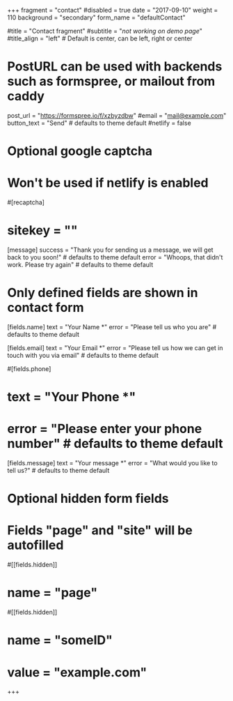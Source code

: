 +++
fragment = "contact"
#disabled = true
date = "2017-09-10"
weight = 110
background = "secondary"
form_name = "defaultContact"

#title = "Contact fragment"
#subtitle  = "*not working on demo page*"
#title_align = "left" # Default is center, can be left, right or center

# PostURL can be used with backends such as formspree, or mailout from caddy
post_url = "https://formspree.io/f/xzbyzdbw"
#email = "mail@example.com"
button_text = "Send" # defaults to theme default
#netlify = false

# Optional google captcha
# Won't be used if netlify is enabled
#[recaptcha]
#  sitekey = ""

[message]
  success = "Thank you for sending us a message, we will get back to you soon!" # defaults to theme default
  error = "Whoops, that didn't work. Please try again" # defaults to theme default

# Only defined fields are shown in contact form
[fields.name]
  text = "Your Name *"
  error = "Please tell us who you are" # defaults to theme default

[fields.email]
  text = "Your Email *"
  error = "Please tell us how we can get in touch with you via email" # defaults to theme default

#[fields.phone]
#  text = "Your Phone *"
#  error = "Please enter your phone number" # defaults to theme default

[fields.message]
  text = "Your message *"
  error = "What would you like to tell us?" # defaults to theme default

# Optional hidden form fields
# Fields "page" and "site" will be autofilled
#[[fields.hidden]]
#  name = "page"

#[[fields.hidden]]
#  name = "someID"
#  value = "example.com"
+++

